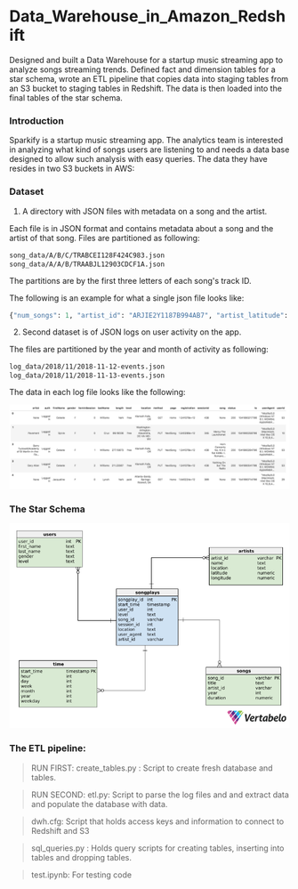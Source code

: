 # Data_Warehouse_in_Amazon_Redshift

Designed and built a Data Warehouse for a startup music streaming app to analyze songs streaming trends. Defined fact and dimension tables for a star schema, wrote an ETL pipeline that copies data into staging tables from an S3 bucket to staging tables in Redshift.  The data is then loaded into the final tables of the star schema.

### Introduction

Sparkify is a startup music streaming app. The analytics team is interested in analyzing what kind of songs users are listening to and needs a data base designed to allow such analysis with easy queries.  The data they have resides in two S3 buckets in AWS:


### Dataset

1. A directory with JSON files with metadata on a song and the artist.

Each file is in JSON format and contains metadata about a song and the artist of that song.
Files are partitioned as following:
```
song_data/A/B/C/TRABCEI128F424C983.json
song_data/A/A/B/TRAABJL12903CDCF1A.json
```
The partitions are by the first three letters of each song's track ID.

The following is an example for what a single json file looks like:

```Python
{"num_songs": 1, "artist_id": "ARJIE2Y1187B994AB7", "artist_latitude": null, "artist_longitude": null, "artist_location": "", "artist_name": "Line Renaud", "song_id": "SOUPIRU12A6D4FA1E1", "title": "Der Kleine Dompfaff", "duration": 152.92036, "year": 0}

```
2. Second dataset is of JSON logs on user activity on the app.

The files are partitioned by the year and month of activity as following:

```
log_data/2018/11/2018-11-12-events.json
log_data/2018/11/2018-11-13-events.json
```

The data in each log file looks like the following:

![event_data](log-data.png)

### The Star Schema
![star_schema](schema.png)

### The ETL pipeline:


> RUN FIRST: create_tables.py : Script to create fresh database and tables.

> RUN SECOND: etl.py: Script to parse the log files and and extract data and populate the database with data. 

> dwh.cfg: Script that holds access keys and information to connect to Redshift and S3

> sql_queries.py : Holds query scripts for creating tables, inserting into tables and dropping tables.

> test.ipynb: For testing code
